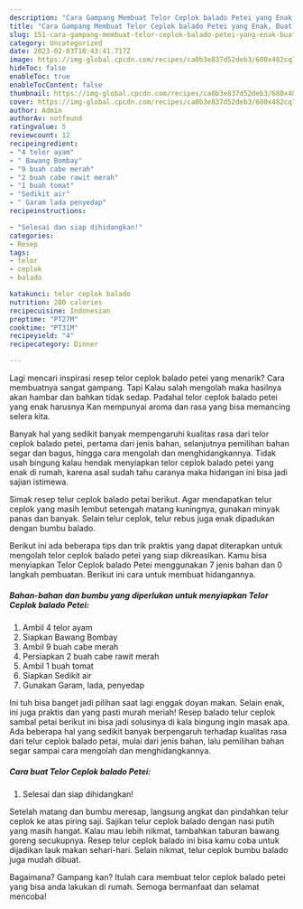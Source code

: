```yaml
---
description: "Cara Gampang Membuat Telor Ceplok balado Petei yang Enak, Buat Buka Puasa Bisa Manjain Lidah"
title: "Cara Gampang Membuat Telor Ceplok balado Petei yang Enak, Buat Buka Puasa Bisa Manjain Lidah"
slug: 151-cara-gampang-membuat-telor-ceplok-balado-petei-yang-enak-buat-buka-puasa-bisa-manjain-lidah
category: Uncategorized
date: 2023-02-03T10:43:41.717Z
image: https://img-global.cpcdn.com/recipes/ca0b3e837d52deb3/680x482cq70/telor-ceplok-balado-petei-foto-resep-utama.jpg
hideToc: false
enableToc: true
enableTocContent: false
thumbnail: https://img-global.cpcdn.com/recipes/ca0b3e837d52deb3/680x482cq70/telor-ceplok-balado-petei-foto-resep-utama.jpg
cover: https://img-global.cpcdn.com/recipes/ca0b3e837d52deb3/680x482cq70/telor-ceplok-balado-petei-foto-resep-utama.jpg
author: Admin
authorAv: notfound
ratingvalue: 5
reviewcount: 12
recipeingredient:
- "4 telor ayam"
- " Bawang Bombay"
- "9 buah cabe merah"
- "2 buah cabe rawit merah"
- "1 buah tomat"
- "Sedikit air"
- " Garam lada penyedap"
recipeinstructions:

- "Selesai dan siap dihidangkan!"
categories:
- Resep
tags:
- telor
- ceplok
- balado

katakunci: telor ceplok balado 
nutrition: 280 calories
recipecuisine: Indonesian
preptime: "PT27M"
cooktime: "PT31M"
recipeyield: "4"
recipecategory: Dinner

---
```



Lagi mencari inspirasi resep telor ceplok balado petei yang menarik? Cara membuatnya sangat gampang. Tapi Kalau salah mengolah maka hasilnya akan hambar dan bahkan tidak sedap. Padahal telor ceplok balado petei yang enak harusnya Kan mempunyai aroma dan rasa yang bisa memancing selera kita.


Banyak hal yang sedikit banyak mempengaruhi kualitas rasa dari telor ceplok balado petei, pertama dari jenis bahan, selanjutnya pemilihan bahan segar dan bagus, hingga cara mengolah dan menghidangkannya. Tidak usah bingung kalau hendak menyiapkan telor ceplok balado petei yang enak di rumah, karena asal sudah tahu caranya maka hidangan ini bisa jadi sajian istimewa.

Simak resep telur ceplok balado petai berikut. Agar mendapatkan telur ceplok yang masih lembut setengah matang kuningnya, gunakan minyak panas dan banyak. Selain telur ceplok, telur rebus juga enak dipadukan dengan bumbu balado.


Berikut ini ada beberapa tips dan trik praktis yang dapat diterapkan untuk mengolah telor ceplok balado petei yang siap dikreasikan. Kamu bisa menyiapkan Telor Ceplok balado Petei menggunakan 7 jenis bahan dan 0 langkah pembuatan. Berikut ini cara untuk membuat hidangannya.

<!--inarticleads1-->

##### Bahan-bahan dan bumbu yang diperlukan untuk menyiapkan Telor Ceplok balado Petei:

1. Ambil 4 telor ayam
1. Siapkan  Bawang Bombay
1. Ambil 9 buah cabe merah
1. Persiapkan 2 buah cabe rawit merah
1. Ambil 1 buah tomat
1. Siapkan Sedikit air
1. Gunakan  Garam, lada, penyedap


Ini tuh bisa banget jadi pilihan saat lagi enggak doyan makan. Selain enak, ini juga praktis dan yang pasti murah meriah! Resep balado telur ceplok sambal petai berikut ini bisa jadi solusinya di kala bingung ingin masak apa. Ada beberapa hal yang sedikit banyak berpengaruh terhadap kualitas rasa dari telur ceplok balado petai, mulai dari jenis bahan, lalu pemilihan bahan segar sampai cara mengolah dan menghidangkannya. 

<!--inarticleads2-->

##### Cara buat Telor Ceplok balado Petei:


1. Selesai dan siap dihidangkan!

Setelah matang dan bumbu meresap, langsung angkat dan pindahkan telur ceplok ke atas piring saji. Sajikan telur ceplok balado dengan nasi putih yang masih hangat. Kalau mau lebih nikmat, tambahkan taburan bawang goreng secukupnya. Resep telur ceplok balado ini bisa kamu coba untuk dijadikan lauk makan sehari-hari. Selain nikmat, telur ceplok bumbu balado juga mudah dibuat. 

Bagaimana? Gampang kan? Itulah cara membuat telor ceplok balado petei yang bisa anda lakukan di rumah. Semoga bermanfaat dan selamat mencoba!
